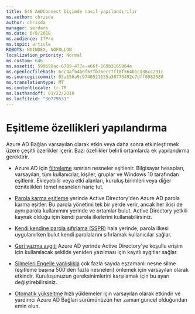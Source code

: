 ```yaml
---
title: 646 AADConnect biçimde nasıl yapılandırılır
ms.author: chrisda
author: chrisda
manager: serdars
ms.date: 6/8/2018
ms.audience: ITPro
ms.topic: article
ROBOTS: NOINDEX, NOFOLLOW
localization_priority: Normal
ms.custom: 646
ms.assetid: 599698ac-6709-477a-a66f-169b3165064e
ms.openlocfilehash: 6cc4afb4b0f67fb76ecc7ff8f564b1cd36cc291c
ms.sourcegitcommit: 03a156a9c9740521155a30775492c7dff0982588
ms.translationtype: MT
ms.contentlocale: tr-TR
ms.lasthandoff: 03/22/2019
ms.locfileid: "30779531"
---
```

# <a name="configure-sync-features"></a>Eşitleme özellikleri yapılandırma

Azure AD Bağlan varsayılan olarak etkin veya daha sonra etkinleştirmek üzere çeşitli özellikler içerir. Bazı özellikler belirli ortamlarda ek yapılandırma gerektirir.
  
- Azure AD için [filtreleme](https://docs.microsoft.com/azure/active-directory/connect/active-directory-aadconnectsync-configure-filtering) sınırları nesneler eşitlenir. Bilgisayar hesapları, varsayılan, tüm kullanıcılar, kişiler, gruplar ve Windows 10 tarafından eşitlenir. Ekleyebilir veya etki alanları, kuruluş birimleri veya diğer öznitelikleri temel nesneleri hariç tut. 
    
- [Parola karma eşitleme](https://docs.microsoft.com/azure/active-directory/connect/active-directory-aadconnectsync-implement-password-hash-synchronization) yerinde Active Directory'den Azure AD parola karma eşitler. Bu parola yönetimi tek bir yerde verir, ancak her ikisi de aynı parola kullanımını yerinde ve ortamlar bulut. Active Directory yetkili kaynak olduğu için kendi parola ilkelerini kullanabilirsiniz. 
    
- [Kendi kendine parola sıfırlama (SSPR)](https://docs.microsoft.com/azure/active-directory/authentication/quickstart-sspr) hala yerinde, parola ilkesi uygulanırken bulut kendi parolalarını sıfırlamak kullanıcılar sağlar. 
    
- [Geri yazma aygıtı](https://docs.microsoft.com/azure/active-directory/connect/active-directory-aadconnect-feature-device-writeback) Azure AD yerinde Active Directory'ye koşullu erişim için kullanılacak şekilde yeniden yazılması için kayıtlı aygıtlar sağlar. 
    
- [Silmeleri Engelle yanlışlıkla](https://docs.microsoft.com/azure/active-directory/connect/active-directory-aadconnectsync-feature-prevent-accidental-deletes) çok fazla sayıda eşzamanlı nesne silme (eşitleme başına 500'den fazla nesneleri) önlemek için varsayılan olarak etkindir. Kuruluşunuzun gereksinimlerini karşılamak için bu ayarı değiştirebilirsiniz. 
    
- [Otomatik yükseltme](https://docs.microsoft.com/azure/active-directory/connect/active-directory-aadconnect-feature-automatic-upgrade) hızlı yüklemeler için varsayılan olarak etkindir ve yardımcı Azure AD Bağlan sürümünüzün her zaman güncel olduğundan emin olun. 
    

